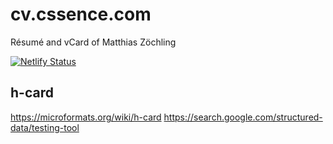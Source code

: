 # cv.cssence.com

Résumé and vCard of Matthias Zöchling

[![Netlify Status](https://api.netlify.com/api/v1/badges/fcd28d3b-2dec-4126-bb02-4b02b764ff4e/deploy-status)](https://app.netlify.com/sites/cv-cssence-com/deploys)

## h-card

https://microformats.org/wiki/h-card
https://search.google.com/structured-data/testing-tool
